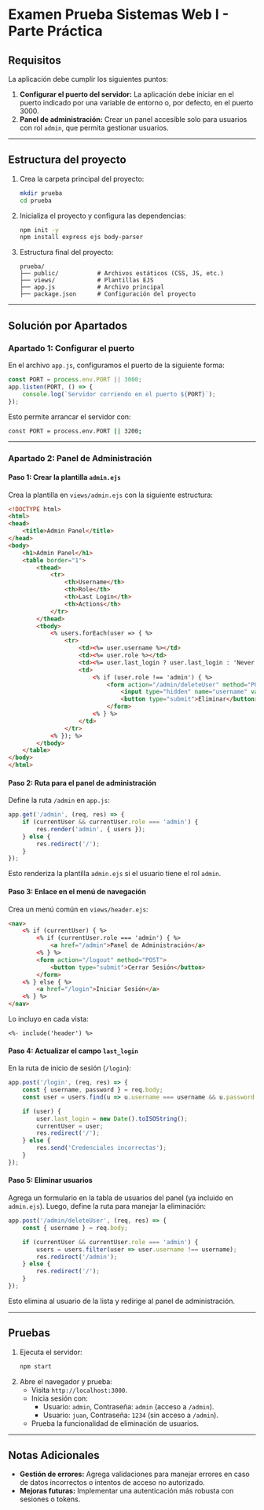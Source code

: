 # Examen Prueba Sistemas Web I - Parte Práctica


## **Requisitos**
La aplicación debe cumplir los siguientes puntos:

1. **Configurar el puerto del servidor:** La aplicación debe iniciar en el puerto indicado por una variable de entorno o, por defecto, en el puerto 3000.
2. **Panel de administración:** Crear un panel accesible solo para usuarios con rol `admin`, que permita gestionar usuarios.

---

## **Estructura del proyecto**

1. Crea la carpeta principal del proyecto:
    ```bash
    mkdir prueba
    cd prueba
    ```

2. Inicializa el proyecto y configura las dependencias:
    ```bash
    npm init -y
    npm install express ejs body-parser
    ```

3. Estructura final del proyecto:
    ```plaintext
    prueba/
    ├── public/           # Archivos estáticos (CSS, JS, etc.)
    ├── views/            # Plantillas EJS
    ├── app.js            # Archivo principal
    ├── package.json      # Configuración del proyecto
    ```

---

## **Solución por Apartados**

### **Apartado 1: Configurar el puerto**

En el archivo `app.js`, configuramos el puerto de la siguiente forma:

```javascript
const PORT = process.env.PORT || 3000;
app.listen(PORT, () => {
    console.log(`Servidor corriendo en el puerto ${PORT}`);
});
```

Esto permite arrancar el servidor con:
```bash
const PORT = process.env.PORT || 3200;
```

---

### **Apartado 2: Panel de Administración**

#### **Paso 1: Crear la plantilla `admin.ejs`**
Crea la plantilla en `views/admin.ejs` con la siguiente estructura:

```html
<!DOCTYPE html>
<html>
<head>
    <title>Admin Panel</title>
</head>
<body>
    <h1>Admin Panel</h1>
    <table border="1">
        <thead>
            <tr>
                <th>Username</th>
                <th>Role</th>
                <th>Last Login</th>
                <th>Actions</th>
            </tr>
        </thead>
        <tbody>
            <% users.forEach(user => { %>
                <tr>
                    <td><%= user.username %></td>
                    <td><%= user.role %></td>
                    <td><%= user.last_login ? user.last_login : 'Never' %></td>
                    <td>
                        <% if (user.role !== 'admin') { %>
                            <form action="/admin/deleteUser" method="POST">
                                <input type="hidden" name="username" value="<%= user.username %>">
                                <button type="submit">Eliminar</button>
                            </form>
                        <% } %>
                    </td>
                </tr>
            <% }); %>
        </tbody>
    </table>
</body>
</html>
```

#### **Paso 2: Ruta para el panel de administración**
Define la ruta `/admin` en `app.js`:

```javascript
app.get('/admin', (req, res) => {
    if (currentUser && currentUser.role === 'admin') {
        res.render('admin', { users });
    } else {
        res.redirect('/');
    }
});
```
Esto renderiza la plantilla `admin.ejs` si el usuario tiene el rol `admin`.

#### **Paso 3: Enlace en el menú de navegación**
Crea un menú común en `views/header.ejs`:

```html
<nav>
    <% if (currentUser) { %>
        <% if (currentUser.role === 'admin') { %>
            <a href="/admin">Panel de Administración</a>
        <% } %>
        <form action="/logout" method="POST">
            <button type="submit">Cerrar Sesión</button>
        </form>
    <% } else { %>
        <a href="/login">Iniciar Sesión</a>
    <% } %>
</nav>
```
Lo incluyo en cada vista:
```ejs
<%- include('header') %>
```

#### **Paso 4: Actualizar el campo `last_login`**
En la ruta de inicio de sesión (`/login`):

```javascript
app.post('/login', (req, res) => {
    const { username, password } = req.body;
    const user = users.find(u => u.username === username && u.password === password);

    if (user) {
        user.last_login = new Date().toISOString();
        currentUser = user;
        res.redirect('/');
    } else {
        res.send('Credenciales incorrectas');
    }
});
```

#### **Paso 5: Eliminar usuarios**
Agrega un formulario en la tabla de usuarios del panel (ya incluido en `admin.ejs`). Luego, define la ruta para manejar la eliminación:

```javascript
app.post('/admin/deleteUser', (req, res) => {
    const { username } = req.body;

    if (currentUser && currentUser.role === 'admin') {
        users = users.filter(user => user.username !== username);
        res.redirect('/admin');
    } else {
        res.redirect('/');
    }
});
```
Esto elimina al usuario de la lista y redirige al panel de administración.

---

## **Pruebas**
1. Ejecuta el servidor:
    ```bash
    npm start
    ```
2. Abre el navegador y prueba:
    - Visita `http://localhost:3000`.
    - Inicia sesión con:
        - Usuario: `admin`, Contraseña: `admin` (acceso a `/admin`).
        - Usuario: `juan`, Contraseña: `1234` (sin acceso a `/admin`).
    - Prueba la funcionalidad de eliminación de usuarios.

---

## **Notas Adicionales**
- **Gestión de errores:** Agrega validaciones para manejar errores en caso de datos incorrectos o intentos de acceso no autorizado.
- **Mejoras futuras:** Implementar una autenticación más robusta con sesiones o tokens.


